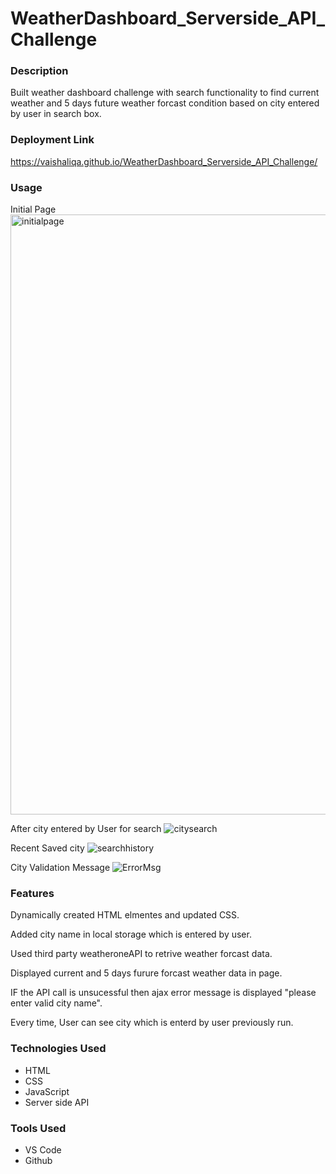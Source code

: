 # WeatherDashboard_Serverside_API_Challenge
### Description
Built weather dashboard challenge with search functionality to find current weather and 5 days future weather forcast condition based on city entered by user in search box. 

### Deployment Link
https://vaishaliqa.github.io/WeatherDashboard_Serverside_API_Challenge/

### Usage
Initial Page
<img width="960" alt="initialpage" src="https://user-images.githubusercontent.com/54869821/184516830-b3439de4-7cbc-4ff6-8323-74edfb86136d.png">

After city entered by User for search
![citysearch](https://user-images.githubusercontent.com/54869821/184554540-5f328d88-a662-4b1b-9b57-4261d693a401.png)

Recent Saved city
![searchhistory](https://user-images.githubusercontent.com/54869821/184554554-ed6a048b-e145-459e-a662-2f89e616b0fc.png)

City Validation Message
![ErrorMsg](https://user-images.githubusercontent.com/54869821/184552315-0b7349cf-6bd9-42e2-bfd1-f709ffe91fe4.png)

### Features
Dynamically created HTML elmentes and updated CSS.

Added city name in local storage which is entered by user.

Used third party weatheroneAPI to retrive weather forcast data.

Displayed current and 5 days furure forcast weather data in page.

IF the API call is unsucessful then ajax error message is displayed "please enter valid city name".

Every time, User can see city which is enterd by user previously run.

### Technologies Used
- HTML
- CSS
- JavaScript
- Server side API

### Tools Used
- VS Code
- Github


